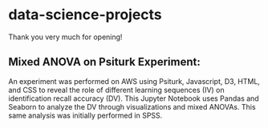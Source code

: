 # data-science-projects
Thank you very much for opening!

## Mixed ANOVA on Psiturk Experiment: 
An experiment was performed on AWS using Psiturk, Javascript, D3, HTML, and CSS to reveal the role of different learning sequences (IV) on identification recall accuracy (DV). This Jupyter Notebook uses Pandas and Seaborn to analyze the DV through visualizations and mixed ANOVAs. This same analysis was initially performed in SPSS.

